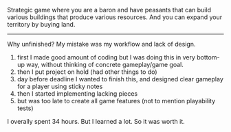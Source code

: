 Strategic game where you are a baron and have peasants that can build various buildings that produce various resources. And you can expand your territory by buying land.

---

Why unfinished? My mistake was my workflow and lack of design.
 
1. first I made good amount of coding but I was doing this in very bottom-up way, without thinking of concrete gameplay/game goal.
2. then I put project on hold (had other things to do)
3. day before deadline I wanted to finish this, and designed clear gameplay for a player using sticky notes 
4. then I started implementing lacking pieces
5. but was too late to create all game features (not to mention playability tests)

I overally spent 34 hours. But I learned a lot. So it was worth it.

